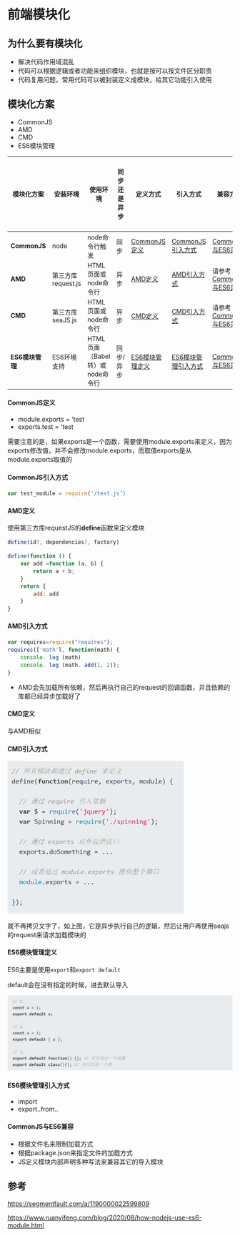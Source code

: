 # 前端模块化

## 为什么要有模块化

- 解决代码作用域混乱
- 代码可以根据逻辑或者功能来组织模块，也就是按可以按文件区分职责
- 代码复用问题，常用代码可以被封装定义成模块，给其它功能引入使用

## 模块化方案

- CommonJS
- AMD
- CMD
- ES6模块管理

| **模块化方案**  | 安装环境           | 使用环境                        | 同步还是异步 | 定义方式                           | 引入方式 | 兼容方式 | 支持静态依赖分析 |
| --------------- | ------------------ | ------------------------------- | ------------ | ---------------------------------- | -------- | -------- | ---------------- |
| **CommonJS**    | node               | node命令行触发                  | 同步         | [CommonJS定义](#CommonJS定义)      |    [CommonJS引入方式](#CommonJS引入方式)      | [CommonJS与ES6兼容](#CommonJS与ES6兼容) | 否               |
| **AMD**         | 第三方库request.js | HTML页面或node命令行            | 异步         | [AMD定义](#AMD定义)                 |    [AMD引入方式](#AMD引入方式)       | 请参考[CommonJS与ES6兼容](#CommonJS与ES6兼容) | 否               |
| **CMD**         | 第三方库seaJS.js   | HTML页面或node命令行            | 异步         | [CMD定义](#CMD定义)                 |   [CMD引入方式](#CMD引入方式)        | 请参考[CommonJS与ES6兼容](#CommonJS与ES6兼容) | 否               |
| **ES6模块管理** | ES6环境支持        | HTML页面（Babel转）或node命令行 | 同步/异步     | [ES6模块管理定义](#ES6模块管理定义) |    [ES6模块管理引入方式](#ES6模块管理引入方式)      | [CommonJS与ES6兼容](#CommonJS与ES6兼容) | 是               |

#### CommonJS定义

- module.exports = ‘test
- exports.test = ‘test

需要注意的是，如果exports是一个函数，需要使用module.exports来定义，因为exports修改值，并不会修改module.exports，而取值exports是从module.exports取值的

#### CommonJS引入方式

```js
var test_module = require('/test.js’)
```

#### AMD定义

使用第三方库requestJS的**define**函数来定义模块

```js
define(id?, dependencies?, factory)
```

```js
define(function () {
    var add =function (a, b) {
        return a + b;
    }
    return {
    	add: add
    }
}
```

#### AMD引入方式

```js
var requires=require("requires");
requires(['math'l, function(math) {
    console. log (math)
    console. log (math. add(1, 2));
}
```

- AMD会先加载所有依赖，然后再执行自己的request的回调函数，并且依赖的库都已经异步加载好了


#### CMD定义

与AMD相似

#### CMD引入方式

<img src="https://raw.githubusercontent.com/FreddyZeng/BlogImg/master/imgimage-20201220230027539.png" alt="image-20201220230027539" style="zoom: 50%;" />

就不再拷贝文字了，如上图，它是异步执行自己的逻辑，然后让用户再使用seajs的request来请求加载模块的

#### ES6模块管理定义

ES6主要是使用`export`和`export default` 

default会在没有指定的时候，进去默认导入

![image-20201220230418366](https://raw.githubusercontent.com/FreddyZeng/BlogImg/master/imgimage-20201220230418366.png)

#### ES6模块管理引入方式

- import 
- export..from..

#### CommonJS与ES6兼容

- 根据文件名来限制加载方式
- 根据package.json来指定文件的加载方式
- JS定义模块内部声明多种写法来兼容其它的导入模块

## 参考

https://segmentfault.com/a/1190000022599809

https://www.ruanyifeng.com/blog/2020/08/how-nodejs-use-es6-module.html

